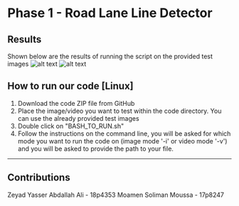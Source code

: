 # Phase 1 - Road Lane Line Detector


## Results

Shown below are the results of running the script on the provided test images
![alt text](test_results_1.png)
![alt text](test_results_2.png)

## How to run our code [Linux]

1. Download the code ZIP file from GitHub
2. Place the image/video you want to test within the code directory. You can use the already provided test images
3. Double click on "BASH_TO_RUN.sh"
4. Follow the instructions on the command line, you will be asked for which mode you want to run the code on (image mode '-i' or video mode '-v') and you will be asked to provide the path to your file.
----------------------------------------------------------

## Contributions
Zeyad Yasser Abdallah Ali - 18p4353
Moamen Soliman Moussa - 17p8247

